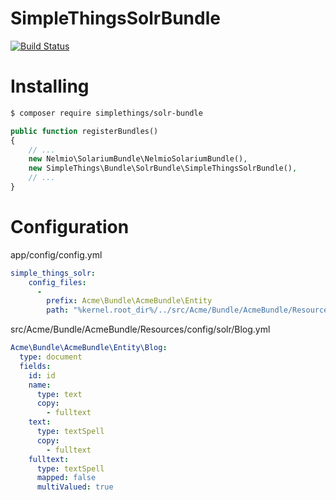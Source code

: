 SimpleThingsSolrBundle
======================

[![Build Status](https://travis-ci.org/simplethings/SolrBundle.svg?branch=master)](https://travis-ci.org/simplethings/SolrBundle)

Installing
==========

```bash
$ composer require simplethings/solr-bundle
```

```php
public function registerBundles()
{
    // ...
    new Nelmio\SolariumBundle\NelmioSolariumBundle(),
    new SimpleThings\Bundle\SolrBundle\SimpleThingsSolrBundle(),
    // ...
}
```

Configuration
=============
app/config/config.yml
```yaml
simple_things_solr:
    config_files:
      -
        prefix: Acme\Bundle\AcmeBundle\Entity
        path: "%kernel.root_dir%/../src/Acme/Bundle/AcmeBundle/Resources/config/solr"
```

src/Acme/Bundle/AcmeBundle/Resources/config/solr/Blog.yml
```yaml
Acme\Bundle\AcmeBundle\Entity\Blog:
  type: document
  fields:
    id: id
    name: 
      type: text
      copy:
        - fulltext
    text:
      type: textSpell
      copy:
        - fulltext
    fulltext:
      type: textSpell
      mapped: false
      multiValued: true
```
